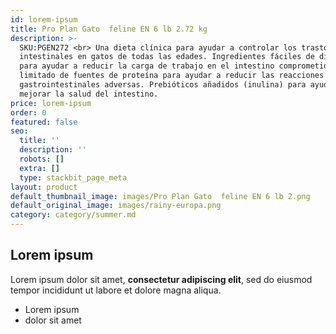 ```yaml
---
id: lorem-ipsum
title: Pro Plan Gato  feline EN 6 lb 2.72 kg
description: >-
  SKU:PGEN272 <br> Una dieta clínica para ayudar a controlar los trastornos
  intestinales en gatos de todas las edades. Ingredientes fáciles de digerir
  para ayudar a reducir la carga de trabajo en el intestino comprometido. Número
  limitado de fuentes de proteína para ayudar a reducir las reacciones
  gastrointestinales adversas. Prebióticos añadidos (inulina) para ayudar a
  mejorar la salud del intestino.
price: lorem-ipsum
order: 0
featured: false
seo:
  title: ''
  description: ''
  robots: []
  extra: []
  type: stackbit_page_meta
layout: product
default_thumbnail_image: images/Pro Plan Gato  feline EN 6 lb 2.png
default_original_image: images/rainy-europa.png
category: category/summer.md
---
```

## Lorem ipsum

Lorem ipsum dolor sit amet, **consectetur adipiscing elit**, sed do eiusmod tempor incididunt ut labore et dolore magna aliqua.

- Lorem ipsum
- dolor sit amet